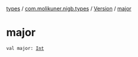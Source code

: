 [types](../../index.md) / [com.molikuner.nigb.types](../index.md) / [Version](index.md) / [major](./major.md)

# major

`val major: `[`Int`](https://kotlinlang.org/api/latest/jvm/stdlib/kotlin/-int/index.html)